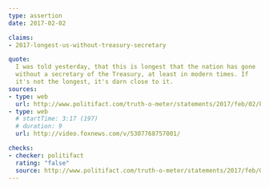 ```yaml
---
type: assertion
date: 2017-02-02

claims:
- 2017-longest-us-without-treasury-secretary

quote:
  I was told yesterday, that this is longest that the nation has gone
  without a secretary of the Treasury, at least in modern times. If
  it's not the longest, it's darn close to it.
sources:
- type: web
  url: http://www.politifact.com/truth-o-meter/statements/2017/feb/02/kellyanne-conway/longest-united-states-has-gone-without-secretary-t/
- type: web
  # startTime: 3:17 (197)
  # duration: 9
  url: http://video.foxnews.com/v/5307768757001/

checks:
- checker: politifact
  rating: "false"
  source: http://www.politifact.com/truth-o-meter/statements/2017/feb/02/kellyanne-conway/longest-united-states-has-gone-without-secretary-t/
---
```

